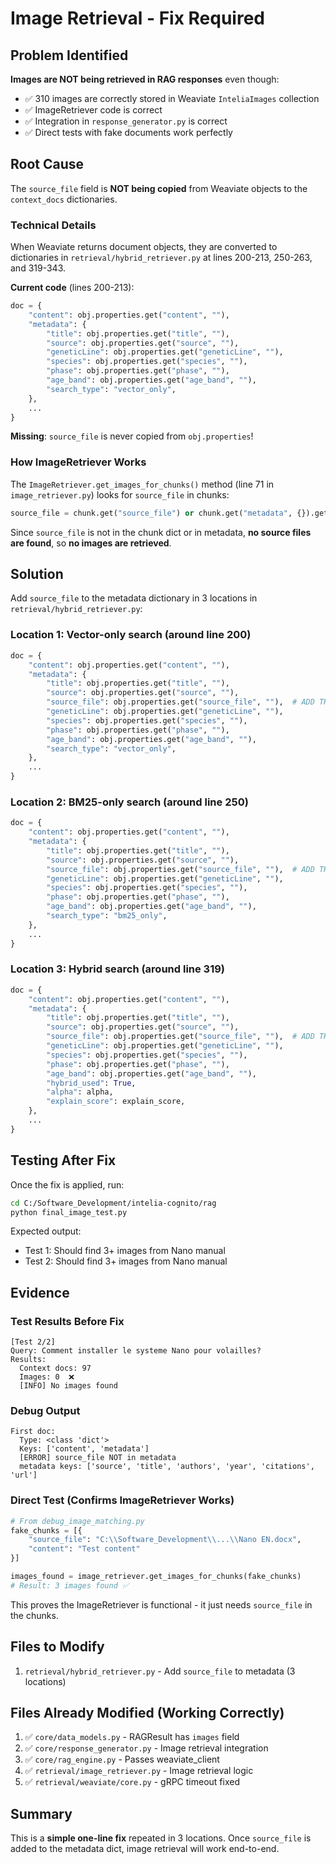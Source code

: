 # Image Retrieval - Fix Required

## Problem Identified

**Images are NOT being retrieved in RAG responses** even though:
- ✅ 310 images are correctly stored in Weaviate `InteliaImages` collection
- ✅ ImageRetriever code is correct
- ✅ Integration in `response_generator.py` is correct
- ✅ Direct tests with fake documents work perfectly

## Root Cause

The `source_file` field is **NOT being copied** from Weaviate objects to the `context_docs` dictionaries.

### Technical Details

When Weaviate returns document objects, they are converted to dictionaries in `retrieval/hybrid_retriever.py` at lines 200-213, 250-263, and 319-343.

**Current code** (lines 200-213):
```python
doc = {
    "content": obj.properties.get("content", ""),
    "metadata": {
        "title": obj.properties.get("title", ""),
        "source": obj.properties.get("source", ""),
        "geneticLine": obj.properties.get("geneticLine", ""),
        "species": obj.properties.get("species", ""),
        "phase": obj.properties.get("phase", ""),
        "age_band": obj.properties.get("age_band", ""),
        "search_type": "vector_only",
    },
    ...
}
```

**Missing**: `source_file` is never copied from `obj.properties`!

### How ImageRetriever Works

The `ImageRetriever.get_images_for_chunks()` method (line 71 in `image_retriever.py`) looks for `source_file` in chunks:

```python
source_file = chunk.get("source_file") or chunk.get("metadata", {}).get("source_file")
```

Since `source_file` is not in the chunk dict or in metadata, **no source files are found**, so **no images are retrieved**.

## Solution

Add `source_file` to the metadata dictionary in 3 locations in `retrieval/hybrid_retriever.py`:

### Location 1: Vector-only search (around line 200)
```python
doc = {
    "content": obj.properties.get("content", ""),
    "metadata": {
        "title": obj.properties.get("title", ""),
        "source": obj.properties.get("source", ""),
        "source_file": obj.properties.get("source_file", ""),  # ADD THIS LINE
        "geneticLine": obj.properties.get("geneticLine", ""),
        "species": obj.properties.get("species", ""),
        "phase": obj.properties.get("phase", ""),
        "age_band": obj.properties.get("age_band", ""),
        "search_type": "vector_only",
    },
    ...
}
```

### Location 2: BM25-only search (around line 250)
```python
doc = {
    "content": obj.properties.get("content", ""),
    "metadata": {
        "title": obj.properties.get("title", ""),
        "source": obj.properties.get("source", ""),
        "source_file": obj.properties.get("source_file", ""),  # ADD THIS LINE
        "geneticLine": obj.properties.get("geneticLine", ""),
        "species": obj.properties.get("species", ""),
        "phase": obj.properties.get("phase", ""),
        "age_band": obj.properties.get("age_band", ""),
        "search_type": "bm25_only",
    },
    ...
}
```

### Location 3: Hybrid search (around line 319)
```python
doc = {
    "content": obj.properties.get("content", ""),
    "metadata": {
        "title": obj.properties.get("title", ""),
        "source": obj.properties.get("source", ""),
        "source_file": obj.properties.get("source_file", ""),  # ADD THIS LINE
        "geneticLine": obj.properties.get("geneticLine", ""),
        "species": obj.properties.get("species", ""),
        "phase": obj.properties.get("phase", ""),
        "age_band": obj.properties.get("age_band", ""),
        "hybrid_used": True,
        "alpha": alpha,
        "explain_score": explain_score,
    },
    ...
}
```

## Testing After Fix

Once the fix is applied, run:

```bash
cd C:/Software_Development/intelia-cognito/rag
python final_image_test.py
```

Expected output:
- Test 1: Should find 3+ images from Nano manual
- Test 2: Should find 3+ images from Nano manual

## Evidence

### Test Results Before Fix

```
[Test 2/2]
Query: Comment installer le systeme Nano pour volailles?
Results:
  Context docs: 97
  Images: 0  ❌
  [INFO] No images found
```

### Debug Output

```
First doc:
  Type: <class 'dict'>
  Keys: ['content', 'metadata']
  [ERROR] source_file NOT in metadata
  metadata keys: ['source', 'title', 'authors', 'year', 'citations', 'url']
```

### Direct Test (Confirms ImageRetriever Works)

```python
# From debug_image_matching.py
fake_chunks = [{
    "source_file": "C:\\Software_Development\\...\\Nano EN.docx",
    "content": "Test content"
}]

images_found = image_retriever.get_images_for_chunks(fake_chunks)
# Result: 3 images found ✅
```

This proves the ImageRetriever is functional - it just needs `source_file` in the chunks.

## Files to Modify

1. `retrieval/hybrid_retriever.py` - Add `source_file` to metadata (3 locations)

## Files Already Modified (Working Correctly)

1. ✅ `core/data_models.py` - RAGResult has `images` field
2. ✅ `core/response_generator.py` - Image retrieval integration
3. ✅ `core/rag_engine.py` - Passes weaviate_client
4. ✅ `retrieval/image_retriever.py` - Image retrieval logic
5. ✅ `retrieval/weaviate/core.py` - gRPC timeout fixed

## Summary

This is a **simple one-line fix** repeated in 3 locations. Once `source_file` is added to the metadata dict, image retrieval will work end-to-end.
